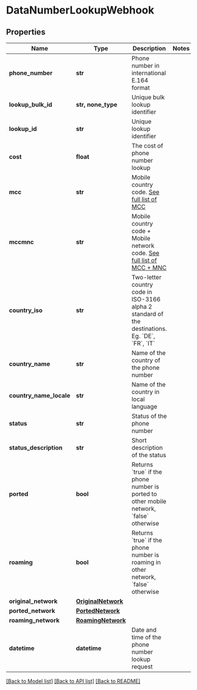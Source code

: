# DataNumberLookupWebhook


## Properties
Name | Type | Description | Notes
------------ | ------------- | ------------- | -------------
**phone_number** | **str** | Phone number in international E.164 format | 
**lookup_bulk_id** | **str, none_type** | Unique bulk lookup identifier | 
**lookup_id** | **str** | Unique lookup identifier | 
**cost** | **float** | The cost of phone number lookup | 
**mcc** | **str** | Mobile country code. [See full list of MCC](https://www.itu.int/dms_pub/itu-t/opb/sp/T-SP-E.212B-2018-PDF-E.pdf) | 
**mccmnc** | **str** | Mobile country code + Mobile network code. [See full list of MCC + MNC](https://www.itu.int/dms_pub/itu-t/opb/sp/T-SP-E.212B-2018-PDF-E.pdf) | 
**country_iso** | **str** | Two-letter country code in ISO-3166 alpha 2 standard of the destinations. Eg. &#x60;DE&#x60;, &#x60;FR&#x60;, &#x60;IT&#x60; | 
**country_name** | **str** | Name of the country of the phone number | 
**country_name_locale** | **str** | Name of the country in local language | 
**status** | **str** | Status of the phone number | 
**status_description** | **str** | Short description of the status | 
**ported** | **bool** | Returns &#x60;true&#x60; if the phone number is ported to other mobile network, &#x60;false&#x60; otherwise | 
**roaming** | **bool** | Returns &#x60;true&#x60; if the phone number is roaming in other network, &#x60;false&#x60; otherwise | 
**original_network** | [**OriginalNetwork**](OriginalNetwork.md) |  | 
**ported_network** | [**PortedNetwork**](PortedNetwork.md) |  | 
**roaming_network** | [**RoamingNetwork**](RoamingNetwork.md) |  | 
**datetime** | **datetime** | Date and time of the phone number lookup request | 


[[Back to Model list]](../../README.md#models) [[Back to API list]](../../README.md#available-methods) [[Back to README]](../../README.md)



